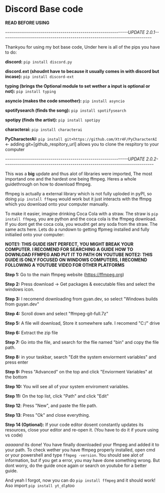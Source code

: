 # Discord Base code

**READ BEFORE USING**

*--------------------------------------------------------------UPDATE 2.0.1----------------------------------------------------------------------------*

Thankyou for using my bot base code, Under here is all of the pips you have to do:

**discord:**
`pip install discord.py`

**discord.ext (shoudnt have to because it usually comes in with discord but incase):**
`pip install discord-ext`

**typing (brings the Optional module to set wether a input is optional or not):**
`pip install typing`

**asyncio (makes the code smoother):**
`pip install asyncio`

**spotifysearch (finds the song):**
`pip install spotifysearch`

**spotipy (finds the artist):**
`pip install spotipy`

**characterai:**
`pip install characterai`

**PyCharacterAI:**
`pip install git+https://github.com/Xtr4F/PyCharacterAI` <- adding git+[github_respitory_url] allows you to clone the respitory to your computer

*--------------------------------------------------------------UPDATE 2.0.2----------------------------------------------------------------------------*

This was a **big** update and thus alot of libraries were imported, The most importand one and the hardest one being ffmpeg. Heres a whole guidethrough on how to download ffmpeg.

ffmpeg is actually a external library which is not fully uploded in pyPI, so doing `pip install ffmpeg` would work but it just interacts with the ffmpg which you download onto your computer manually.

To make it easier, imagine drinking Coca Cola with a straw. The straw is `pip install ffmpeg`, you are python and the coca cola is the ffmpeg download. If you dont get the coca cola, you woudnt get any soda from the straw. The same acts here. Lets do a rundown to getting ffpmeg installed and fully initialied onto your computer:

**NOTE1: THIS GUIDE ISNT PERFECT, YOU MIGHT BREAK YOUR COMPUTER. I RECOMEND FOR SEARCHING A GUIDE HOW TO DOWNLOAD FFMPEG AND PUT IT TO PATH ON YOUTUBE**
**NOTE2: THIS GUIDE IS ONLY FOCUSED ON WINDOWS COMPUTERS, I RECOMEND FOLLOWING A YOUTUBE VIDEO FOR OTHER PLATFORMS**

**Step 1:** Go to the main ffmpeg website (https://ffmpeg.org)

**Step 2:** Press download -> Get packages & executable files and select the windows icon.

**Step 3:** I recomend downloading from gyan.dev, so select "Windows builds from guyan.dev"

**Step 4:** Scroll down and select "ffmpeg-git-full.7z"

**Step 5:** A file will download, Store it somewhere safe. I recomend "C:/" drive

**Step 6:** Extract the zip file

**Step 7:** Go into the file, and search for the flie named "bin" and copy the file path.

**Step 8:** in your taskbar, search "Edit the system enviorment variables" and press enter

**Step 9:** Press "Advanced" on the top and click "Enviorment Variables" at the bottom

**Step 10:** You will see all of your system enviroment variables.

**Step 11:** On the top list, click "Path" and click "Edit"

**Step 12**: Press "New", and paste the file path.

**Step 13**: Press "Ok" and close everything.

**Step 14 (Optional):** If your code editor dosent constantly updates its resources, close your editor and re-open it. (You have to do it if youre using vs code) 

*aaaaand* its done! You have finally downloaded your ffmpeg and added it to your path. To check wether you have ffmpeg properly installed, open cmd or your powershell and type `ffmpeg -version`. You should see alot of information, but if you get a error, you may have done something wrong. But dont worry, do the guide once again or search on youtube for a better guide.

And yeah I forgot, now you can do `pip install ffmpeg` and it should work!
Aso import `pip install yt_dlp`too